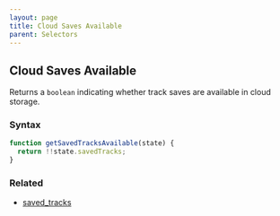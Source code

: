```yaml
---
layout: page
title: Cloud Saves Available
parent: Selectors
---
```


## Cloud Saves Available

Returns a `boolean` indicating whether track saves are available in cloud storage.

### Syntax

```js
function getSavedTracksAvailable(state) {
  return !!state.savedTracks;
}
```

### Related

- [saved_tracks](./saved_tracks.md)
